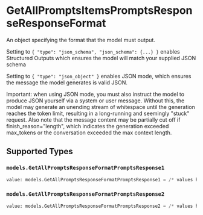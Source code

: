 # GetAllPromptsItemsPromptsResponseResponseFormat

An object specifying the format that the model must output. 

 Setting to `{ "type": "json_schema", "json_schema": {...} }` enables Structured Outputs which ensures the model will match your supplied JSON schema 

 Setting to `{ "type": "json_object" }` enables JSON mode, which ensures the message the model generates is valid JSON.

Important: when using JSON mode, you must also instruct the model to produce JSON yourself via a system or user message. Without this, the model may generate an unending stream of whitespace until the generation reaches the token limit, resulting in a long-running and seemingly "stuck" request. Also note that the message content may be partially cut off if finish_reason="length", which indicates the generation exceeded max_tokens or the conversation exceeded the max context length.


## Supported Types

### `models.GetAllPromptsResponseFormatPromptsResponse1`

```python
value: models.GetAllPromptsResponseFormatPromptsResponse1 = /* values here */
```

### `models.GetAllPromptsResponseFormatPromptsResponse2`

```python
value: models.GetAllPromptsResponseFormatPromptsResponse2 = /* values here */
```

